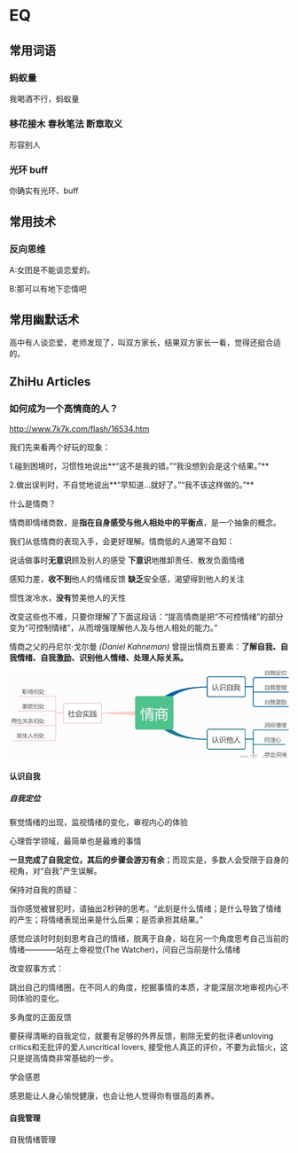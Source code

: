 # EQ



## 常用词语

### 蚂蚁量

我喝酒不行，蚂蚁量



### 移花接木 春秋笔法 断章取义

形容别人

### 光环 buff

你确实有光环、buff





## 常用技术

### 反向思维

A:女团是不能谈恋爱的。

B:那可以有地下恋情吧







## 常用幽默话术

高中有人谈恋爱，老师发现了，叫双方家长，结果双方家长一看，觉得还挺合适的。



## ZhiHu Articles

### 如何成为一个高情商的人？

http://www.7k7k.com/flash/16534.htm

我们先来看两个好玩的现象：

1.碰到困境时，习惯性地说出**“这不是我的错。”“我没想到会是这个结果。”**

2.做出误判时，不自觉地说出**“早知道...就好了。”“我不该这样做的。”**

什么是情商？

情商即情绪商数，是**指在自身感受与他人相处中的平衡点**，是一个抽象的概念。

我们从低情商的表现入手，会更好理解。情商低的人通常不自知：

说话做事时**无意识**顾及别人的感受
**下意识**地推卸责任、散发负面情绪

感知力差，**收不到**他人的情绪反馈
**缺乏**安全感，渴望得到他人的关注

惯性泼冷水，**没有**赞美他人的天性



改变这些也不难，只要你理解了下面这段话：“提高情商是把“不可控情绪”的部分变为“可控制情绪”，从而增强理解他人及与他人相处的能力。”

情商之父的丹尼尔·戈尔曼 *(Daniel Kahneman)* 曾提出情商五要素：**了解自我、自我情绪、自我激励、识别他人情绪、处理人际关系。**

![image-20211110000110817](EQ.assets/image-20211110000110817.png)

#### 认识自我

##### 自我定位

察觉情绪的出现，监视情绪的变化，审视内心的体验

心理哲学领域，最简单也是最难的事情

**一旦完成了自我定位，其后的步骤会游刃有余**；而现实是，多数人会受限于自身的视角，对“自我”产生误解。



保持对自我的质疑：

当你感觉被冒犯时，请抽出2秒钟的思考。“此刻是什么情绪；是什么导致了情绪的产生；将情绪表现出来是什么后果；是否承担其结果。”

感觉应该时时刻刻思考自己的情绪，脱离于自身，站在另一个角度思考自己当前的情绪————站在上帝视觉(The Watcher)，问自己当前是什么情绪



改变叙事方式：

跳出自己的情绪圈，在不同人的角度，挖掘事情的本质，才能深层次地审视内心不同体验的变化。



多角度的正面反馈

要获得清晰的自我定位，就要有足够的外界反馈，剔除无爱的批评者unloving critics和无批评的爱人uncritical lovers, 接受他人真正的评价，不要为此恼火，这只是提高情商非常基础的一步。



学会感恩

感恩能让人身心愉悦健康，也会让他人觉得你有很高的素养。



#### 自我管理

自我情绪管理













